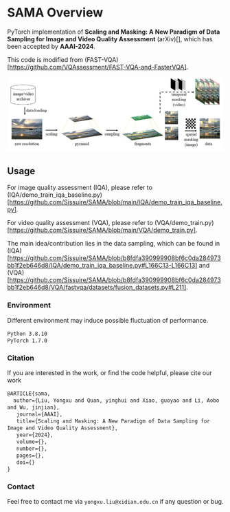 # SAMA Overview

PyTorch implementation of **Scaling and Masking: A New Paradigm of Data Sampling for Image and Video Quality Assessment** (arXiv)[], which has been accepted by **AAAI-2024**.

This code is modified from (FAST-VQA)[https://github.com/VQAssessment/FAST-VQA-and-FasterVQA].

![](method.png)

## Usage

For image quality assessment (IQA), please refer to (IQA/demo_train_iqa_baseline.py)[https://github.com/Sissuire/SAMA/blob/main/IQA/demo_train_iqa_baseline.py].

For video quality assessment (VQA), please refer to (VQA/demo_train.py)[https://github.com/Sissuire/SAMA/blob/main/VQA/demo_train.py].

The main idea/contribution lies in the data sampling, which can be found in (IQA)[https://github.com/Sissuire/SAMA/blob/b8fdfa390999908bf6c0da284973bb1f2eb646d8/IQA/demo_train_iqa_baseline.py#L166C13-L166C13] and (VQA)[https://github.com/Sissuire/SAMA/blob/b8fdfa390999908bf6c0da284973bb1f2eb646d8/VQA/fastvqa/datasets/fusion_datasets.py#L211].

### Environment
Different environment may induce possible fluctuation of performance.

```
Python 3.8.10
PyTorch 1.7.0
```


### Citation
If you are interested in the work, or find the code helpful, please cite our work
```
@ARTICLE{sama,  
  author={Liu, Yongxu and Quan, yinghui and Xiao, guoyao and Li, Aobo and Wu, jinjian},  
   journal={AAAI},   
   title={Scaling and Masking: A New Paradigm of Data Sampling for Image and Video Quality Assessment},   
   year={2024},  
   volume={},  
   number={},  
   pages={},  
   doi={}
}
```

### Contact

Feel free to contact me via `yongxu.liu@xidian.edu.cn` if any question or bug.
